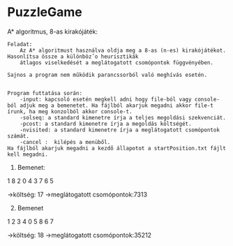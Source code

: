# PuzzleGame

A* algoritmus, 8-as kirakójáték:

	Feladat:
		Az A* algoritmust használva oldja meg a 8-as (n-es) kirakójátékot. Hasonlítsa össze a különböz˝o heurisztikák
		átlagos viselkedését a meglátogatott csomópontok függvényében.

	Sajnos a program nem működik parancssorból való meghívás esetén.


	Program futtatása során:
		-input: kapcsoló esetén megkell adni hogy file-ból vagy console-ból adjuk meg a bemenetet. Ha fájlból akarjuk megadni akkor file-t írunk, ha meg konzolból akkor console-t.
		-solseq: a standard kimenetre írja a teljes megoldási szekvenciát.
		-pcost: a standard kimenetre írja a megoldás költségét.
		-nvisited: a standard kimenetre írja a meglátogatott csomópontok számát.
		-cancel :  kilépés a menüből.
	Ha fájlból akarjuk megadni a kezdő állapotot a startPosition.txt fájlt kell megadni.

1. Bemenet:

1 8 2
0 4 3
7 6 5 

->költség: 17
->meglátogatott csomópontok:7313

2. Bemenet

1 2 3
4 0 5 
8 6 7

->költség: 18
->meglátogatott csomópontok:35212
